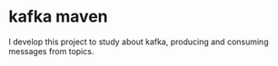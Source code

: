 # kafka maven

I develop this project to study about kafka, producing and consuming messages from topics.